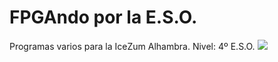 # FPGAndo por la E.S.O.
Programas varios para la IceZum Alhambra.
Nivel: 4º E.S.O.
![](http://fpgawars.github.io/img/projects/icezum.png)